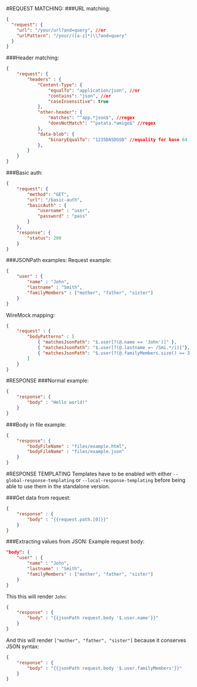 #REQUEST MATCHING:
###URL matching:
```json
{
  "request": {
    "url": "/your/url?and=query", //or
    "urlPattern": "/your/([a-z]*)\\?and=query"
  }
}
```

###Header matching:
```json
{
	"request": {
		"headers" : {
			"Content-Type": {
				"equalTo": "application/json", //or
				"contains": "json", //or
				"caseInsensitive": true
			},
			"other-header": {
				"matches": "^app.*json$", //regex
				"doesNotMatch": "^patata.*amigo$" //regex
			},
			"data-blob": {
				"binaryEqualTo": "1235DASDGSD" //equality for base 64
			},
		}
	}
}
```

###Basic auth:
```json
{
    "request": {
        "method": "GET",
        "url": "/basic-auth",
        "basicAuth" : {
            "username" : "user",
            "password" : "pass"
        }
    },
    "response": {
        "status": 200
    }
}
```

###JSONPath examples:
Request example:
```json
{
	"user" : {
		"name" : "John",
		"lastname" : "Smith",
		"familyMembers" : ["mother", "father", "sister"]
	}
}
```

WireMock mapping:
```json
{
	"request" : {
		"bodyPatterns" : [
			{ "matchesJsonPath": "$.user[?(@.name == 'John')]" }, 
			{ "matchesJsonPath": "$.user[?(@.lastname =~ /Smi.*/i)]"},
			{ "matchesJsonPath": "$.user[?(@.familyMembers.size() == 3)]"}
		]
	}
}
```

#RESPONSE
###Normal example:
```json
{
	"response": {
		"body" : "Hello world!"
	}
}
```

###Body in file example:
```json
{
	"response": {
		"bodyFileName" : "files/example.html",
		"bodyFileName" : "files/example.json"
	}
}
```

#RESPONSE TEMPLATING
Templates have to be enabled with either `--global-response-templating` or  `--local-response-templating` before being able to use them in the standalone version.

###Get data from request:
```json
{
	"response" : {
		"body" : "{{request.path.[0]}}"
	}
}
```

###Extracting values from JSON:
Example request body:
```json
"body": {
	"user" : {
		"name" : "John",
		"lastname" : "Smith",
		"familyMembers" : ["mother", "father", "sister"]
	}
}
```

This this will render `John`:
```json
{
	"response" : {
		"body" : "{{jsonPath request.body '$.user.name'}}"
	}
}
```

And this will render `["mother", "father", "sister"]` because it conserves JSON syntax:
```json
{
	"response" : {
		"body" : "{{jsonPath request.body '$.user.familyMembers'}}"
	}
}
```